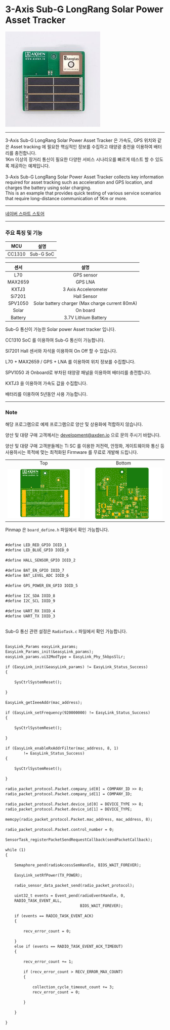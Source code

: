 # 3-Axis Sub-G LongRang Solar Power Asset Tracker

<img src="./assets/axden_3_axis_solar_asset_tracker.jpeg">
<br>

----

3-Axis Sub-G LongRang Solar Power Asset Tracker 은 가속도, GPS 위치와 같은 Asset tracking 에 필요한 핵심적인 정보를 수집하고 태양광 충전을 이용하여 배터리를 충전합니다.
<br>
1Km 이상의 장거리 통신이 필요한 다양한 서비스 시나리오를 빠르게 테스트 할 수 있도록 제공하는 예제입니다.
<br>
<br>
3-Axis Sub-G LongRang Solar Power Asset Tracker collects key information required for asset tracking such as acceleration and GPS location, and charges the battery using solar charging.
<br>
This is an example that provides quick testing of various service scenarios that require long-distance communication of 1Km or more.
<br>

----

[네이버 스마트 스토어](https://smartstore.naver.com/axden)
<br>

----

### 주요 특징 및 기능

MCU | 설명
:-------------------------:|:-------------------------:
CC1310 | Sub-G SoC

센서 | 설명
:-------------------------:|:-------------------------:
L70 | GPS sensor
MAX2659 | GPS LNA
KXTJ3 | 3 Axis Accelerometer
Si7201 | Hall Sensor
SPV1050 | Solar battery charger (Max charge current 80mA)
Solar | On board
Battery | 3.7V Lithium Battery

Sub-G 통신이 가능한 Solar power Asset tracker 입니다.
<br>

CC1310 SoC 를 이용하여 Sub-G 통신이 가능합니다.
<br>

SI7201 Hall 센서와 자석을 이용하여 On Off 할 수 있습니다.
<br>

L70 + MAX2659 / GPS + LNA 를 이용하여 위치 정보를 수집합니다.
<br>

SPV1050 과 Onboard로 부차된 태양광 패널을 이용하여 배터리를 충전합니다.
<br>

KXTJ3 을 이용하여 가속도 값을 수집합니다.
<br>

배터리를 이용하여 5년동안 사용 가능합니다.
<br>

----

### Note

해당 프로그램으로 예제 프로그램으로 양산 및 상용화에 적합하지 않습니다.
<br>

양산 및 대량 구매 고객께서는 development@axden.io 으로 문의 주시기 바랍니다.
<br>

양산 및 대량 구매 고객분들께는 Ti SC 를 이용한 저전력, 안정화, 게이트웨이와 통신 등 사용하시는 목적에 맞는 최적화된 Firmware 를 무료로 개발해 드립니다.
<br>

<table>
  <tr align="center">
    <td>Top</td>
    <td>Bottom</td>
  </tr>
  <tr align="center">
    <td><img src="./assets/axden_3_axis_tracker_top.jpeg"></td>
    <td><img src="./assets/axden_3_axis_tracker_bottom.jpeg"></td>
  </tr>
</table>

Pinmap 은 ```board_define.h``` 파일에서 확인 가능합니다.
<br>

```

#define LED_RED_GPIO IOID_1
#define LED_BLUE_GPIO IOID_0

#define HALL_SENSOR_GPIO IOID_2

#define BAT_EN_GPIO IOID_7
#define BAT_LEVEL_ADC IOID_6

#define GPS_POWER_EN_GPIO IOID_5

#define I2C_SDA IOID_8
#define I2C_SCL IOID_9

#define UART_RX IOID_4
#define UART_TX IOID_3


```

Sub-G 통신 관련 설정은 ```RadioTask.c``` 파일에서 확인 가능합니다.
<br>

```

EasyLink_Params easyLink_params;
EasyLink_Params_init(&easyLink_params);
easyLink_params.ui32ModType = EasyLink_Phy_5kbpsSlLr;

if (EasyLink_init(&easyLink_params) != EasyLink_Status_Success)
{

    SysCtrlSystemReset();

}

EasyLink_getIeeeAddr(mac_address);

if (EasyLink_setFrequency(920000000) != EasyLink_Status_Success)
{

    SysCtrlSystemReset();

}

if (EasyLink_enableRxAddrFilter(mac_address, 8, 1)
        != EasyLink_Status_Success)
{

    SysCtrlSystemReset();

}

radio_packet_protocol.Packet.company_id[0] = COMPANY_ID >> 8;
radio_packet_protocol.Packet.company_id[1] = COMPANY_ID;

radio_packet_protocol.Packet.device_id[0] = DEVICE_TYPE >> 8;
radio_packet_protocol.Packet.device_id[1] = DEVICE_TYPE;

memcpy(radio_packet_protocol.Packet.mac_address, mac_address, 8);

radio_packet_protocol.Packet.control_number = 0;

SensorTask_registerPacketSendRequestCallback(sendPacketCallback);

while (1)
{

    Semaphore_pend(radioAccessSemHandle, BIOS_WAIT_FOREVER);

    EasyLink_setRfPower(TX_POWER);

    radio_sensor_data_packet_send(radio_packet_protocol);

    uint32_t events = Event_pend(radioEventHandle, 0,
    RADIO_TASK_EVENT_ALL,
                                 BIOS_WAIT_FOREVER);

    if (events == RADIO_TASK_EVENT_ACK)
    {

        recv_error_count = 0;

    }
    else if (events == RADIO_TASK_EVENT_ACK_TIMEOUT)
    {

        recv_error_count += 1;

        if (recv_error_count > RECV_ERROR_MAX_COUNT)
        {

            collection_cycle_timeout_count += 3;
            recv_error_count = 0;

        }

    }

}


```
